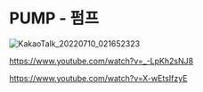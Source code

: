 # PUMP - 펌프

![KakaoTalk_20220710_021652323](https://user-images.githubusercontent.com/60055699/184894599-f7e02ae8-7936-423e-9ac8-b835a3f0c232.jpg)

https://www.youtube.com/watch?v=_-LpKh2sNJ8

https://www.youtube.com/watch?v=X-wEtsIfzyE
